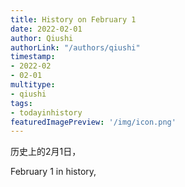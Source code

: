 ```yaml
---
title: History on February 1
date: 2022-02-01
author: Qiushi 
authorLink: "/authors/qiushi"
timestamp: 
- 2022-02
- 02-01
multitype: 
- qiushi
tags: 
- todayinhistory
featuredImagePreview: '/img/icon.png'
---
```









历史上的2月1日，

February 1 in history, 

<!--more-->

